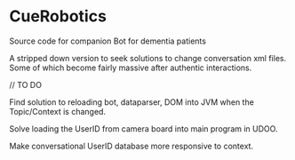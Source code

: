# CueRobotics
Source code for companion Bot for dementia patients

A stripped down version to seek solutions to change conversation xml files. Some of which become fairly massive after authentic interactions.

// TO DO

Find solution to reloading bot, dataparser, DOM into JVM when the Topic/Context is changed.

Solve loading the UserID from camera board into main program in UDOO.

Make conversational UserID database more responsive to context.
